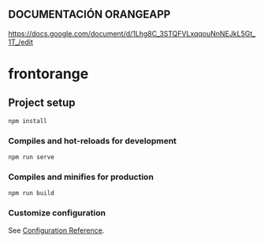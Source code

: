 ## DOCUMENTACIÓN ORANGEAPP
https://docs.google.com/document/d/1Lhg8C_3STQFVLxqqouNnNEJkL5Gt_1T_/edit


# frontorange

## Project setup
```
npm install
```

### Compiles and hot-reloads for development
```
npm run serve
```

### Compiles and minifies for production
```
npm run build
```

### Customize configuration
See [Configuration Reference](https://cli.vuejs.org/config/).

